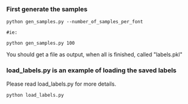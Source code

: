 ### First generate the samples
```
python gen_samples.py --number_of_samples_per_font

#ie:

python gen_samples.py 100
```
You should get a file as output, when all is finished, called "labels.pkl"

### load_labels.py is an example of loading the saved labels
Please read load_labels.py for more details.
```
python load_labels.py
```
